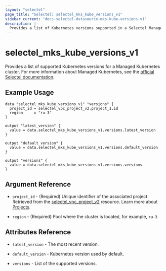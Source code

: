 ```yaml
---
layout: "selectel"
page_title: "Selectel: selectel_mks_kube_versions_v1"
sidebar_current: "docs-selectel-datasource-mks-kube-versions-v1"
description: |-
  Provides a list of Kubernetes versions supported in a Selectel Managed Kubernetes cluster.
---
```


# selectel\_mks\_kube_versions_v1

Provides a list of supported Kubernetes versions for a Managed Kubernetes cluster. For more information about Managed Kubernetes, see the [official Selectel documentation](https://docs.selectel.ru/cloud/managed-kubernetes/about/about-managed-kubernetes/).

## Example Usage

```hcl
data "selectel_mks_kube_versions_v1" "versions" {
  project_id = selectel_vpc_project_v2.project_1.id
  region     = "ru-3"
}

output "latest_version" {
  value = data.selectel_mks_kube_versions_v1.versions.latest_version
}

output "default_version" {
  value = data.selectel_mks_kube_versions_v1.versions.default_version
}

output "versions" {
  value = data.selectel_mks_kube_versions_v1.versions.versions
}
```

## Argument Reference

* `project_id` - (Required) Unique identifier of the associated project. Retrieved from the [selectel_vpc_project_v2](https://registry.terraform.io/providers/selectel/selectel/latest/docs/resources/vpc_project_v2) resource. Learn more about [Projects](https://docs.selectel.ru/control-panel-actions/projects/about-projects/).

* `region` - (Required) Pool where the cluster is located, for example, `ru-3`.

## Attributes Reference

* `latest_version` - The most recent version.

* `default_version` - Kubernetes version used by default.

* `versions` - List of the supported versions.